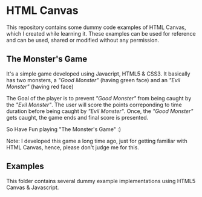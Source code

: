# HTML Canvas

This repository contains some dummy code examples of HTML Canvas, which I created while learning it. These examples can be used for reference and can be used, shared or modified without any permission.

## The Monster's Game

It's a simple game developed using Javacript, HTML5 & CSS3. It basically has two monsters, a _"Good Monster"_ (having green face) and an _"Evil Monster"_ (having red face)

The Goal of the player is to prevent _"Good Monster"_ from being caught by the _"Evil Monster"_. The user will score the points correponding to time duration before being caught by _"Evil Monster"_. Once, the _"Good Monster"_ gets caught, the game ends and final score is presented.

So Have Fun playing "The Monster's Game" :)

Note: I developed this game a long time ago, just for getting familiar with HTML Canvas, hence, please don't judge me for this.


## Examples

This folder contains several dummy example implementations using HTML5 Canvas & Javascript.